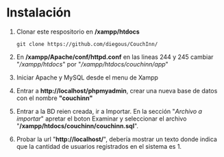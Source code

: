 Instalación
===========

1. Clonar este respositorio en **/xampp/htdocs**

   `git clone https://github.com/diegous/CouchInn/`

2. En **/xampp/Apache/conf/httpd.conf** en las lineas 244 y 245 cambiar "*/xampp/htdocs*" por "*/xampp/htdocs/couchinn/app*"
3. Iniciar Apache y MySQL desde el menu de Xampp
4. Entrar a **http://localhost/phpmyadmin**, crear una nueva base de datos con el nombre **"couchinn"**
5. Entrar a la BD reien creada, ir a Importar. En la sección "*Archivo a importar*" apretar el boton Examinar y seleccionar el archivo "**/xampp/htdocs/couchinn/couchinn.sql**".
6. Probar la url "**http://localhost/**", debería mostrar un texto donde indica que la cantidad de usuarios registrados en el sistema es 1.

